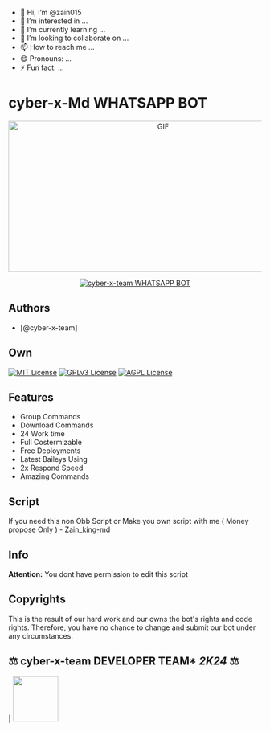 - 👋 Hi, I’m @zain015
- 👀 I’m interested in ...
- 🌱 I’m currently learning ...
- 💞️ I’m looking to collaborate on ...
- 📫 How to reach me ...
- 😄 Pronouns: ...
- ⚡ Fun fact: ...

<!---
zain015/zain015 is a ✨ special ✨ repository because its `README.md` (this file) appears on your GitHub profile.
You can click the Preview link to take a look at your changes.
--->

# cyber-x-Md WHATSAPP BOT

<p align = center>   <img src="https://telegra.ph/file/7c886845302d3c20176.jpg" alt="GIF" width="600" height="300"/> </p>

<p align  = center> <a href="#"><img title="cyber-x-team WHATSAPP BOT" src="https://img.shields.io/badge/cyber-x-md Whatsapp Bot-green?colorA=%23ff0000&colorB=%23017e40&style=for-the-badge"></a> </p>


## Authors

- [@cyber-x-team]
## Own

[![MIT License](https://img.shields.io/badge/License-MIT-green.svg)](https://choosealicense.com/licenses/mit/)
[![GPLv3 License](https://img.shields.io/badge/License-GPL%20v3-yellow.svg)](https://opensource.org/licenses/)
[![AGPL License](https://img.shields.io/badge/license-AGPL-blue.svg)](http://www.gnu.org/licenses/agpl-3.0)


## Features

- Group Commands
- Download Commands
- 24 Work time
- Full Costermizable
- Free Deployments
- Latest Baileys Using
- 2x Respond Speed
- Amazing Commands


## Script 

If you need this non Obb Script or Make you own script with me ( Money propose Only ) - [Zain_king-md](https://wa.me/+92314685609)




## Info

**Attention:** You dont have permission to edit this script


## Copyrights

This is the result of our  hard work and our  owns the bot's rights and code rights. Therefore, you have no chance to change and submit our bot under any circumstances.


## ⚖️  cyber-x-team DEVELOPER TEAM* *2K24*  ⚖️

| <a href="https://github.com/zain716"><img src="https://telegra.ph/file/7c8868452dfd3c20176.jpg" width=90 height=90></a>

